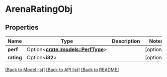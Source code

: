 # ArenaRatingObj

## Properties

Name | Type | Description | Notes
------------ | ------------- | ------------- | -------------
**perf** | Option<[**crate::models::PerfType**](PerfType.md)> |  | [optional]
**rating** | Option<**i32**> |  | [optional]

[[Back to Model list]](../README.md#documentation-for-models) [[Back to API list]](../README.md#documentation-for-api-endpoints) [[Back to README]](../README.md)


